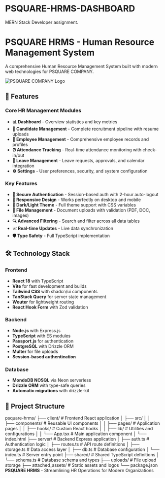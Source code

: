# PSQUARE-HRMS-DASHBOARD
 MERN Stack Developer assignment. 
# PSQUARE HRMS - Human Resource Management System

A comprehensive Human Resource Management System built with modern web technologies for PSQUARE COMPANY.

![PSQUARE COMPANY Logo](./attached_assets/download_1753176043353.png)

## 🚀 Features

### Core HR Management Modules
- **📊 Dashboard** - Overview statistics and key metrics
- **👥 Candidate Management** - Complete recruitment pipeline with resume uploads
- **👤 Employee Management** - Comprehensive employee records and profiles  
- **⏰ Attendance Tracking** - Real-time attendance monitoring with check-in/out
- **📅 Leave Management** - Leave requests, approvals, and calendar integration
- **⚙️ Settings** - User preferences, security, and system configuration

### Key Features
- **🔐 Secure Authentication** - Session-based auth with 2-hour auto-logout
- **📱 Responsive Design** - Works perfectly on desktop and mobile
- **🌙 Dark/Light Theme** - Full theme support with CSS variables
- **📁 File Management** - Document uploads with validation (PDF, DOC, images)
- **🔍 Advanced Filtering** - Search and filter across all data tables
- **📈 Real-time Updates** - Live data synchronization
- **🛡️ Type Safety** - Full TypeScript implementation

## 🛠️ Technology Stack

### Frontend
- **React 18** with TypeScript
- **Vite** for fast development and builds
- **Tailwind CSS** with shadcn/ui components
- **TanStack Query** for server state management
- **Wouter** for lightweight routing
- **React Hook Form** with Zod validation

### Backend
- **Node.js** with Express.js
- **TypeScript** with ES modules
- **Passport.js** for authentication
- **PostgreSQL** with Drizzle ORM
- **Multer** for file uploads
- **Session-based authentication**

### Database
- **MondoDB NOSQL** via Neon serverless
- **Drizzle ORM** with type-safe queries
- **Automatic migrations** with drizzle-kit

## 📁 Project Structure
psquare-hrms/
├── client/                 # Frontend React application
│   ├── src/
│   │   ├── components/     # Reusable UI components
│   │   ├── pages/          # Application pages
│   │   ├── hooks/          # Custom React hooks
│   │   ├── lib/            # Utilities and configurations
│   │   └── App.tsx         # Main application component
│   └── index.html
├── server/                 # Backend Express application
│   ├── auth.ts             # Authentication logic
│   ├── routes.ts           # API route definitions
│   ├── storage.ts          # Data access layer
│   ├── db.ts               # Database configuration
│   └── index.ts            # Server entry point
├── shared/                 # Shared TypeScript definitions
│   └── schema.ts           # Database schema and types
├── uploads/                # File upload storage
├── attached_assets/        # Static assets and logos
└── package.json
**PSQUARE HRMS** - Streamlining HR Operations for Modern Organizations
